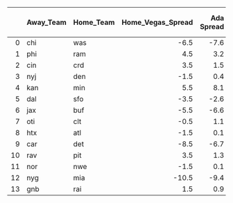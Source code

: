 |    | Away_Team   | Home_Team   |   Home_Vegas_Spread |   Ada Spread |   XgBoost Spread |   Average Predicted Spread | Ada Pick   | XgBoost Pick   | Same Pick?   | Average Pick   |
|---:|:------------|:------------|--------------------:|-------------:|-----------------:|---------------------------:|:-----------|:---------------|:-------------|:---------------|
|  0 | chi         | was         |                -6.5 |         -7.6 |             -5.3 |                       -6.4 | was        | chi            | No           | chi            |
|  1 | phi         | ram         |                 4.5 |          3.2 |              4.4 |                        3.8 | ram        | ram            | Yes          | ram            |
|  2 | cin         | crd         |                 3.5 |          1.5 |              3.6 |                        2.6 | crd        | cin            | No           | crd            |
|  3 | nyj         | den         |                -1.5 |          0.4 |             -1.1 |                       -0.4 | nyj        | nyj            | Yes          | nyj            |
|  4 | kan         | min         |                 5.5 |          8.1 |              5.2 |                        6.7 | kan        | min            | No           | kan            |
|  5 | dal         | sfo         |                -3.5 |         -2.6 |             -4.2 |                       -3.4 | dal        | sfo            | No           | dal            |
|  6 | jax         | buf         |                -5.5 |         -6.6 |             -6.2 |                       -6.4 | buf        | buf            | Yes          | buf            |
|  7 | oti         | clt         |                -0.5 |          1.1 |             -0.1 |                        0.5 | oti        | oti            | Yes          | oti            |
|  8 | htx         | atl         |                -1.5 |          0.1 |             -1.1 |                       -0.5 | htx        | htx            | Yes          | htx            |
|  9 | car         | det         |                -8.5 |         -6.7 |             -7.7 |                       -7.2 | car        | car            | Yes          | car            |
| 10 | rav         | pit         |                 3.5 |          1.3 |              3.1 |                        2.2 | pit        | pit            | Yes          | pit            |
| 11 | nor         | nwe         |                -1.5 |          0.1 |             -0.9 |                       -0.4 | nor        | nor            | Yes          | nor            |
| 12 | nyg         | mia         |               -10.5 |         -9.4 |             -8.8 |                       -9.1 | nyg        | nyg            | Yes          | nyg            |
| 13 | gnb         | rai         |                 1.5 |          0.9 |              2.5 |                        1.7 | rai        | gnb            | No           | gnb            |